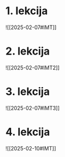 # 1. lekcija

![[2025-02-07#IMT]]

# 2. lekcija

![[2025-02-07#IMT2]]

# 3. lekcija

![[2025-02-07#IMT3]]

# 4. lekcija
![[2025-02-10#IMT]]